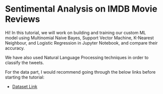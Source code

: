 # Sentimental Analysis on IMDB Movie Reviews

Hi! In this tutorial, we will work on building and training our custom ML model using Multinomial Naive Bayes, Support Vector Machine, K-Nearest Neighbour, and Logistic Regression in Jupyter Notebook, and compare their accuracy.   

We have also used Natural Language Processing techniques in order to classify the tweets.

For the data part, I would recommend going through the below links before starting the tutorial:

- [Dataset Link](https://www.kaggle.com/lakshmi25npathi/imdb-dataset-of-50k-movie-reviews/)  

